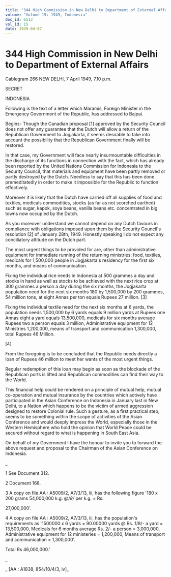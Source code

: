 ```yaml
---
title: "344 High Commission in New Delhi to Department of External Affairs"
volume: "Volume 15: 1949, Indonesia"
doc_id: 6513
vol_id: 15
date: 1949-04-07
---
```


# 344 High Commission in New Delhi to Department of External Affairs

Cablegram 266 NEW DELHI, 7 April 1949, 7.10 p.m.

SECRET

INDONESIA

Following is the text of a letter which Maramis, Foreign Minister in the Emergency Government of the Republic, has addressed to Bajpai.

Begins- Though the Canadian proposal [1] approved by the Security Council does not offer any guarantee that the Dutch will allow a return of the Republican Government to Jogjakarta, it seems desirable to take into account the possibility that the Republican Government finally will be restored.

In that case, my Government will face nearly insurmountable difficulties in the discharge of its functions in connection with the fact, which has already been reported by the United Nations Commission for Indonesia to the Security Council, that materials and equipment have been partly removed or partly destroyed by the Dutch. Needless to say that this has been done premeditatedly in order to make it impossible for the Republic to function effectively.

Moreover it is likely that the Dutch have carried off all supplies of food and textiles, medicals commodities, stocks (as far as not scorched earthed) such as sugar, kapok, soya beans, vanilla beans etc. concentrated in big towns now occupied by the Dutch.

As you moreover understand we cannot depend on any Dutch favours in compliance with obligations imposed upon them by the Security Council's resolution [2] of January 28th, 1949. Honestly speaking I do not expect any conciliatory attitude on the Dutch part.

The most urgent things to be provided for are, other than administrative equipment for immediate running of the returning ministries: food, textiles, medicals for 1,500,000 people in Jogjakarta's residency for the first six months, and means of communication.

Fixing the individual rice needs in Indonesia at 500 grammes a day and stocks in hand as well as stocks to be achieved with the next rice crop at 300 grammes a person a day during the six months, the Jogjakarta population need for the next six months 180 by 1,500,000 by 200 grammes, 54 million tons, at eight Annas per ton equals Rupees 27 million. [3]

Fixing the individual textile need for the next six months at 6 yards, the population needs 1,500,000 by 6 yards equals 9 million yards at Rupees one Annas eight a yard equals 13,500,000, medicals for six months average Rupees two a person equals 3 million, Administrative equipment for 12 Ministries 1,200,000, means of transport and communication 1,300,000, total Rupees 46 Million.

[4]

From the foregoing is to be concluded that the Republic needs directly a loan of Rupees 46 million to meet her wants of the most urgent things.

Regular redemption of this loan may begin as soon as the blockade of the Republican ports is lifted and Republican commodities can find their way to the World.

This financial help could be rendered on a principle of mutual help, mutual co-operation and mutual insurance by the countries which actively have participated in the Asian Conference on Indonesia in January last in New Delhi, to a Nation which happens to be the victim of armed aggression designed to restore Colonial rule. Such a gesture, as a first practical step, seems to be something within the scope of activities of the Asian Conference and would deeply impress the World, especially those in the Western Hemisphere who hold the opinion that World Peace could be secured without regard to what is happening in South East Asia.

On behalf of my Government I have the honour to invite you to forward the above request and proposal to the Chairman of the Asian Conference on Indonesia.

_

1 See Document 312.

2 Document 168.

3 A copy on file AA : A5009/2, A7/3/13, iii, has the following figure '180 x 200 grams 54,000,000 k.g. @_/8/_ per k.g. = Rs.

27,000,000'.

4 A copy on file AA : A5009/2, A7/3/13, iii, has the population's requirements as '1500000 x 6 yards = 90.00000 yards @ Rs. 1/8/- a yard = 13,500,000, Medicals for 6 months average Rs. 2/- a person = 3,000,000, Administrative equipment for 12 ministeries = 1,200,000, Means of transport and communication = 1,300,000'.

Total Rs 46,000,000.'

_

_ [AA : A1838, 854/10/4/3, iv]_
